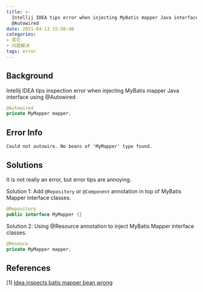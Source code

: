 ```yaml
---
title: >-
  Intellij IDEA tips error when injecting MyBatis mapper Java interface using
  @Autowired
date: 2021-04-13 15:50:48
categories: 
- 其它
- 问题解决
tags: error
---
```


## Background

Intellij IDEA tips inspection error when injecting MyBatis mapper Java interface using @Autowired

```java
@Autowired
private MyMapper mapper;
```

## Error Info

```
Could not autowire. No beans of 'MyMapper' type found.
```

## Solutions

It is not really an error, but error tips are annoying.

Solution 1: Add `@Repository` or `@Component` annotation in top of MyBatis Mapper interface classes.

```java
@Repository
public interface MyMapper {}
```

Solution 2: Using @Resource annotation to inject MyBatis Mapper interface classes.

```java
@Resouce
private MyMapper mapper;
```

## References

[1] [Idea inspects batis mapper bean wrong](https://stackoverflow.com/questions/25379348/idea-inspects-batis-mapper-bean-wrong)
